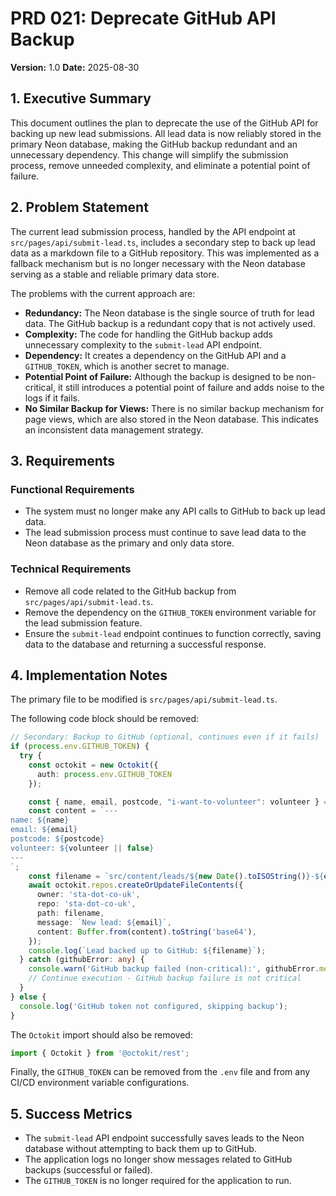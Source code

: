 # PRD 021: Deprecate GitHub API Backup

**Version:** 1.0
**Date:** 2025-08-30

## 1. Executive Summary

This document outlines the plan to deprecate the use of the GitHub API for backing up new lead submissions. All lead data is now reliably stored in the primary Neon database, making the GitHub backup redundant and an unnecessary dependency. This change will simplify the submission process, remove unneeded complexity, and eliminate a potential point of failure.

## 2. Problem Statement

The current lead submission process, handled by the API endpoint at `src/pages/api/submit-lead.ts`, includes a secondary step to back up lead data as a markdown file to a GitHub repository. This was implemented as a fallback mechanism but is no longer necessary with the Neon database serving as a stable and reliable primary data store.

The problems with the current approach are:
- **Redundancy:** The Neon database is the single source of truth for lead data. The GitHub backup is a redundant copy that is not actively used.
- **Complexity:** The code for handling the GitHub backup adds unnecessary complexity to the `submit-lead` API endpoint.
- **Dependency:** It creates a dependency on the GitHub API and a `GITHUB_TOKEN`, which is another secret to manage.
- **Potential Point of Failure:** Although the backup is designed to be non-critical, it still introduces a potential point of failure and adds noise to the logs if it fails.
- **No Similar Backup for Views:** There is no similar backup mechanism for page views, which are also stored in the Neon database. This indicates an inconsistent data management strategy.

## 3. Requirements

### Functional Requirements

- The system must no longer make any API calls to GitHub to back up lead data.
- The lead submission process must continue to save lead data to the Neon database as the primary and only data store.

### Technical Requirements

- Remove all code related to the GitHub backup from `src/pages/api/submit-lead.ts`.
- Remove the dependency on the `GITHUB_TOKEN` environment variable for the lead submission feature.
- Ensure the `submit-lead` endpoint continues to function correctly, saving data to the database and returning a successful response.

## 4. Implementation Notes

The primary file to be modified is `src/pages/api/submit-lead.ts`.

The following code block should be removed:

```typescript
// Secondary: Backup to GitHub (optional, continues even if it fails)
if (process.env.GITHUB_TOKEN) {
  try {
    const octokit = new Octokit({
      auth: process.env.GITHUB_TOKEN
    });

    const { name, email, postcode, "i-want-to-volunteer": volunteer } = formData;
    const content = `---
name: ${name}
email: ${email}
postcode: ${postcode}
volunteer: ${volunteer || false}
---
`;
    const filename = `src/content/leads/${new Date().toISOString()}-${email}.md`;
    await octokit.repos.createOrUpdateFileContents({
      owner: 'sta-dot-co-uk',
      repo: 'sta-dot-co-uk',
      path: filename,
      message: `New lead: ${email}`,
      content: Buffer.from(content).toString('base64'),
    });
    console.log(`Lead backed up to GitHub: ${filename}`);
  } catch (githubError: any) {
    console.warn('GitHub backup failed (non-critical):', githubError.message);
    // Continue execution - GitHub backup failure is not critical
  }
} else {
  console.log('GitHub token not configured, skipping backup');
}
```

The `Octokit` import should also be removed:

```typescript
import { Octokit } from '@octokit/rest';
```

Finally, the `GITHUB_TOKEN` can be removed from the `.env` file and from any CI/CD environment variable configurations.

## 5. Success Metrics

- The `submit-lead` API endpoint successfully saves leads to the Neon database without attempting to back them up to GitHub.
- The application logs no longer show messages related to GitHub backups (successful or failed).
- The `GITHUB_TOKEN` is no longer required for the application to run.
